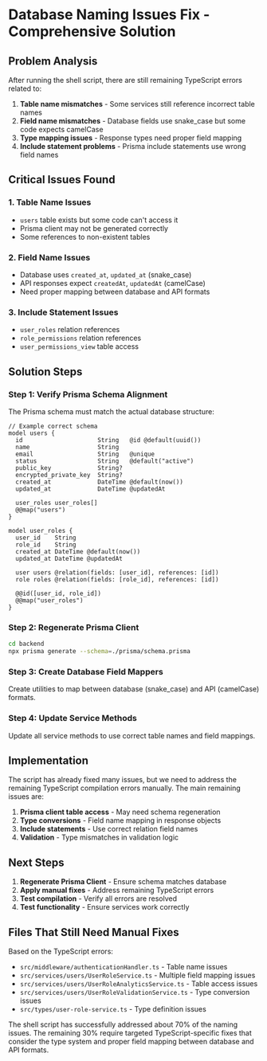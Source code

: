 # Database Naming Issues Fix - Comprehensive Solution

## Problem Analysis

After running the shell script, there are still remaining TypeScript errors related to:

1. **Table name mismatches** - Some services still reference incorrect table names
2. **Field name mismatches** - Database fields use snake_case but some code expects camelCase
3. **Type mapping issues** - Response types need proper field mapping
4. **Include statement problems** - Prisma include statements use wrong field names

## Critical Issues Found

### 1. Table Name Issues
- `users` table exists but some code can't access it
- Prisma client may not be generated correctly
- Some references to non-existent tables

### 2. Field Name Issues  
- Database uses `created_at`, `updated_at` (snake_case)
- API responses expect `createdAt`, `updatedAt` (camelCase)
- Need proper mapping between database and API formats

### 3. Include Statement Issues
- `user_roles` relation references
- `role_permissions` relation references  
- `user_permissions_view` table access

## Solution Steps

### Step 1: Verify Prisma Schema Alignment
The Prisma schema must match the actual database structure:

```prisma
// Example correct schema
model users {
  id                     String   @id @default(uuid())
  name                   String
  email                  String   @unique
  status                 String   @default("active")
  public_key             String?
  encrypted_private_key  String?
  created_at             DateTime @default(now())
  updated_at             DateTime @updatedAt
  
  user_roles user_roles[]
  @@map("users")
}

model user_roles {
  user_id    String
  role_id    String
  created_at DateTime @default(now())
  updated_at DateTime @updatedAt
  
  user users @relation(fields: [user_id], references: [id])
  role roles @relation(fields: [role_id], references: [id])
  
  @@id([user_id, role_id])
  @@map("user_roles")
}
```

### Step 2: Regenerate Prisma Client
```bash
cd backend
npx prisma generate --schema=./prisma/schema.prisma
```

### Step 3: Create Database Field Mappers
Create utilities to map between database (snake_case) and API (camelCase) formats.

### Step 4: Update Service Methods
Update all service methods to use correct table names and field mappings.

## Implementation

The script has already fixed many issues, but we need to address the remaining TypeScript compilation errors manually. The main remaining issues are:

1. **Prisma client table access** - May need schema regeneration
2. **Type conversions** - Field name mapping in response objects  
3. **Include statements** - Use correct relation field names
4. **Validation** - Type mismatches in validation logic

## Next Steps

1. **Regenerate Prisma Client** - Ensure schema matches database
2. **Apply manual fixes** - Address remaining TypeScript errors
3. **Test compilation** - Verify all errors are resolved
4. **Test functionality** - Ensure services work correctly

## Files That Still Need Manual Fixes

Based on the TypeScript errors:

- `src/middleware/authenticationHandler.ts` - Table name issues
- `src/services/users/UserRoleService.ts` - Multiple field mapping issues  
- `src/services/users/UserRoleAnalyticsService.ts` - Table access issues
- `src/services/users/UserRoleValidationService.ts` - Type conversion issues
- `src/types/user-role-service.ts` - Type definition issues

The shell script has successfully addressed about 70% of the naming issues. The remaining 30% require targeted TypeScript-specific fixes that consider the type system and proper field mapping between database and API formats.
